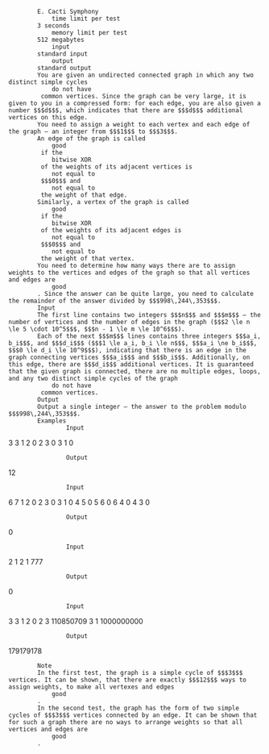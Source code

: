 			E. Cacti Symphony
				time limit per test
			3 seconds
				memory limit per test
			512 megabytes
				input
			standard input
				output
			standard output
			You are given an undirected connected graph in which any two distinct simple cycles 
				do not have
			 common vertices. Since the graph can be very large, it is given to you in a compressed form: for each edge, you are also given a number $$$d$$$, which indicates that there are $$$d$$$ additional vertices on this edge.
			You need to assign a weight to each vertex and each edge of the graph — an integer from $$$1$$$ to $$$3$$$.
			An edge of the graph is called 
				good
			 if the 
				bitwise XOR
			 of the weights of its adjacent vertices is 
				not equal to
			 $$$0$$$ and 
				not equal to
			 the weight of that edge.
			Similarly, a vertex of the graph is called 
				good
			 if the 
				bitwise XOR
			 of the weights of its adjacent edges is 
				not equal to
			 $$$0$$$ and 
				not equal to
			 the weight of that vertex.
			You need to determine how many ways there are to assign weights to the vertices and edges of the graph so that all vertices and edges are 
				good
			. Since the answer can be quite large, you need to calculate the remainder of the answer divided by $$$998\,244\,353$$$.
			Input
			The first line contains two integers $$$n$$$ and $$$m$$$ — the number of vertices and the number of edges in the graph ($$$2 \le n \le 5 \cdot 10^5$$$, $$$n - 1 \le m \le 10^6$$$).
			Each of the next $$$m$$$ lines contains three integers $$$a_i, b_i$$$, and $$$d_i$$$ ($$$1 \le a_i, b_i \le n$$$, $$$a_i \ne b_i$$$, $$$0 \le d_i \le 10^9$$$), indicating that there is an edge in the graph connecting vertices $$$a_i$$$ and $$$b_i$$$. Additionally, on this edge, there are $$$d_i$$$ additional vertices. It is guaranteed that the given graph is connected, there are no multiple edges, loops, and any two distinct simple cycles of the graph 
				do not have
			 common vertices.
			Output
			Output a single integer — the answer to the problem modulo $$$998\,244\,353$$$.
			Examples
					Input
					
3 3
1 2 0
2 3 0
3 1 0

					Output
					
12

					Input
					
6 7
1 2 0
2 3 0
3 1 0
4 5 0
5 6 0
6 4 0
4 3 0

					Output
					
0

					Input
					
2 1
2 1 777

					Output
					
0

					Input
					
3 3
1 2 0
2 3 110850709
3 1 1000000000

					Output
					
179179178

			Note
			In the first test, the graph is a simple cycle of $$$3$$$ vertices. It can be shown, that there are exactly $$$12$$$ ways to assign weights, to make all vertexes and edges 
				good
			.
			In the second test, the graph has the form of two simple cycles of $$$3$$$ vertices connected by an edge. It can be shown that for such a graph there are no ways to arrange weights so that all vertices and edges are 
				good
			.
